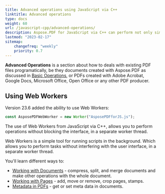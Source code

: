 ```yaml
---
title: Advanced operations using JavaScript via C++
linktitle: Advanced operations
type: docs
weight: 60
url: /javascript-cpp/advanced-operations/
description: Aspose.PDF for JavaScript via C++ can perform not only simple and easy tasks but also cope with more complex goals. Check the next section for advanced users and developers.
lastmod: "2023-02-17"
sitemap:
    changefreq: "weekly"
    priority: 0.7
---
```


**Advanced Operations** is a section about how to deals with existing PDF files programatically, be they documents created with Aspose.PDF as discussed in [Basic Operations](/pdf/javascript-cpp/basic-operations/), or PDFs created with Adobe Acrobat, Google Docs, Microsoft Office, Open Office or any other PDF producer.

## Using Web Workers

Version 23.6 added the ability to use Web Workers:

```js
const AsposePDFWebWorker = new Worker("AsposePDFforJS.js");
```

The use of Web Workers from JavaScript via C++, allows you to perform operations without blocking the interface, in a separate worker thread.

Web Workers is a simple tool for running scripts in the background. Which allows you to perform tasks without interfering with the user interface, in a separate worker thread.

You'll learn different ways to:

- [Working with Documents](/pdf/javascript-cpp/working-with-documents/) - compress, split, and merge documents and make other operations with the whole document.
- [Working with Pages](/pdf/javascript-cpp/working-with-pages/) - add, move or remove, crop pages, stamps.
- [Metadata in PDFs](/pdf/javascript-cpp/pdf-file-metadata/) - get or set meta data in documents.
